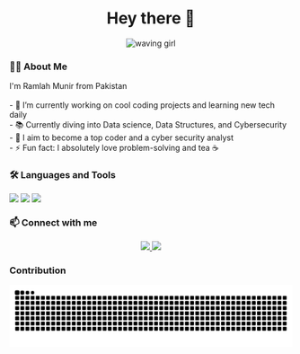 <h1 align="center">Hey there 👋</h1>

<p align="center">
  <img src="https://encrypted-tbn0.gstatic.com/images?q=tbn:ANd9GcSQIC2D5z_kzPOGO62dz8SH4qVr6nQMIWHNUA&s" alt="waving girl" width="200"/>
</p>

###

<h3 align="left">👩‍💻  About Me</h3>

<p align="left">
I'm Ramlah Munir from Pakistan<br><br>
- 🔭 I’m currently working on cool coding projects and learning new tech daily<br>
- 📚 Currently diving into Data science, Data Structures, and Cybersecurity<br>
- 🎯 I aim to become a top coder and a cyber security analyst<br>
- ⚡ Fun fact: I absolutely love problem-solving and tea ☕
</p>

###

<h3 align="left">🛠 Languages and Tools</h3>

<div align="left">
  <img src="https://cdn.jsdelivr.net/gh/devicons/devicon/icons/python/python-original.svg" height="30" />
  <img src="https://cdn.jsdelivr.net/gh/devicons/devicon/icons/cplusplus/cplusplus-original.svg" height="30" />
  <img src="https://cdn.jsdelivr.net/gh/devicons/devicon/icons/java/java-original.svg" height="30" />
</div>


###

<h3 align="left">📫 Connect with me</h3>

<div align="center">
  <a href="https://www.linkedin.com/in/ramlah-munir-6b2320344/" target="_blank">
    <img src="https://img.shields.io/static/v1?message=LinkedIn&logo=linkedin&label=&color=0077B5&logoColor=white&labelColor=&style=for-the-badge" height="30" />
  </a>
  
  <a href="mailto:ramlahmunir786@gmail.com">
    <img src="https://img.shields.io/static/v1?message=Gmail&logo=gmail&label=&color=D14836&logoColor=white&labelColor=&style=for-the-badge" height="30" />
  </a>

</div>

###

<h3 align="left"> Contribution </h3>

<p align="center">
  <img src="https://raw.githubusercontent.com/Ramlah7/Ramlah7/output/snake.svg" alt="Snake animation" />

</p>
